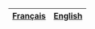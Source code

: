 <div align="center">

| <a href="README-fr.md">Français</a> | <a href="README-en.md">English</a> |
|--------|-------|
